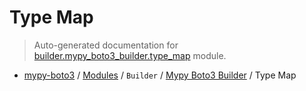 # Type Map

> Auto-generated documentation for [builder.mypy_boto3_builder.type_map](https://github.com/vemel/mypy_boto3/blob/master/builder/mypy_boto3_builder/type_map.py) module.

- [mypy-boto3](../../README.md#mypy_boto3) / [Modules](../../MODULES.md#mypy-boto3-modules) / `Builder` / [Mypy Boto3 Builder](index.md#mypy-boto3-builder) / Type Map
